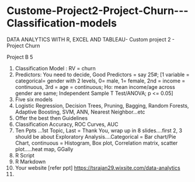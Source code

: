 # Custome-Project2-Project-Churn---Classification-models
DATA ANALYTICS WITH R, EXCEL AND TABLEAU- Custom project 2 - Project Churn

Project B 5


1.	Classification Model : RV = churn
2.	Predictors: You need to decide, Good Predictors = say 25#; [1 variable = categorical= gender with 2 levels, 0= male, 1= female, 2nd = income = continuous, 3rd = age = continuous; Ho: mean income/age across gender are same; Independent Sample T Test/ANOVA; p <= 0.05]
3.	Five six models
4.	Logistic Regression, Decision Trees, Pruning, Bagging, Random Forests, Adaptive Boosting, SVM, ANN, Nearest Neighbor…etc 
5.	Offer the best then
Guidelines
6.	Classification Accuracy, ROC Curves, AUC 
7.	Ten Ppts …1st Topic, Last = Thank You, wrap up in 8 slides….first 2, 3 should be about Exploratory Analysis….Categorical = Bar chart/Pie Chart, continuous = Histogram, Box plot, Correlation matrix, scatter plot…..heat map,  GGally
8.	R Script
9.	R Markdown
10.	Your website [refer ppt] https://tsrajan29.wixsite.com/data-analytics
11.	

